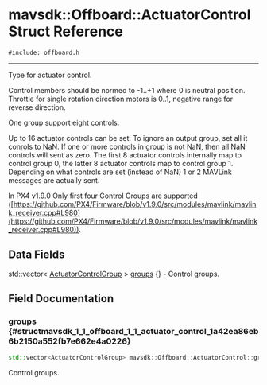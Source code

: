 # mavsdk::Offboard::ActuatorControl Struct Reference
`#include: offboard.h`

----


Type for actuator control. 


Control members should be normed to -1..+1 where 0 is neutral position. Throttle for single rotation direction motors is 0..1, negative range for reverse direction.


One group support eight controls.


Up to 16 actuator controls can be set. To ignore an output group, set all it conrols to NaN. If one or more controls in group is not NaN, then all NaN controls will sent as zero. The first 8 actuator controls internally map to control group 0, the latter 8 actuator controls map to control group 1. Depending on what controls are set (instead of NaN) 1 or 2 MAVLink messages are actually sent.


In PX4 v1.9.0 Only first four Control Groups are supported ([https://github.com/PX4/Firmware/blob/v1.9.0/src/modules/mavlink/mavlink_receiver.cpp#L980](https://github.com/PX4/Firmware/blob/v1.9.0/src/modules/mavlink/mavlink_receiver.cpp#L980)). 


## Data Fields


std::vector< [ActuatorControlGroup](structmavsdk_1_1_offboard_1_1_actuator_control_group.md) > [groups](#structmavsdk_1_1_offboard_1_1_actuator_control_1a42ea86eb6b2150a552fb7e662e4a0226) {} - Control groups.


## Field Documentation


### groups {#structmavsdk_1_1_offboard_1_1_actuator_control_1a42ea86eb6b2150a552fb7e662e4a0226}

```cpp
std::vector<ActuatorControlGroup> mavsdk::Offboard::ActuatorControl::groups {}
```


Control groups.

